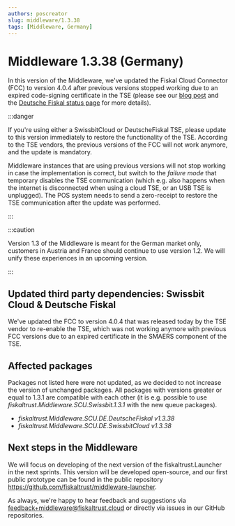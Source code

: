 ```yaml
---
authors: poscreator
slug: middleware/1.3.38
tags: [Middleware, Germany]
---
```


# Middleware 1.3.38 (Germany)
In this version of the Middleware, we've updated the Fiskal Cloud Connector (FCC) to version 4.0.4 after previous versions stopped working due to an expired code-signing certificate in the TSE (please see our [blog post](https://fiskaltrust.de/wichtige-information-swissbit-cloud-ausfall/) and the [Deutsche Fiskal status page](https://deutschefiskal.statuspage.io/incidents/vyd0z587c9xb) for more details).

<!--truncate-->

:::danger

If you're using either a SwissbitCloud or DeutscheFiskal TSE, please update to this version immediately to restore the functionality of the TSE. According to the TSE vendors, the previous versions of the FCC will not work anymore, and the update is mandatory.

Middleware instances that are using previous versions will not stop working in case the implementation is correct, but switch to the _failure mode_ that temporary disables the TSE communication (which e.g. also happens when the internet is disconnected when using a cloud TSE, or an USB TSE is unplugged). The POS system needs to send a zero-receipt to restore the TSE communication after the update was performed.

:::

:::caution

Version 1.3 of the Middleware is meant for the German market only, customers in Austria and France should continue to use version 1.2. We will unify these experiences in an upcoming version.

:::

## Updated third party dependencies: Swissbit Cloud & Deutsche Fiskal
We've updated the FCC to version 4.0.4 that was released today by the TSE vendor to re-enable the TSE, which was not working anymore with previous FCC versions due to an expired certificate in the SMAERS component of the TSE.

## Affected packages
Packages not listed here were not updated, as we decided to not increase the version of unchanged packages. All packages with versions greater or equal to 1.3.1 are compatible with each other (it is e.g. possible to use _fiskaltrust.Middleware.SCU.Swissbit.1.3.1_ with the new queue packages).

- _fiskaltrust.Middleware.SCU.DE.DeutscheFiskal v1.3.38_
- _fiskaltrust.Middleware.SCU.DE.SwissbitCloud v1.3.38_


## Next steps in the Middleware
We will focus on developing of the next version of the fiskaltrust.Launcher in the next sprints.
This version will be developed open-source, and our first public prototype can be found in the public repository https://github.com/fiskaltrust/middleware-launcher.

As always, we're happy to hear feedback and suggestions via [feedback+middleware@fiskaltrust.cloud](mailto:feedback+middleware@fiskaltrust.cloud) or directly via issues in our GitHub repositories.
